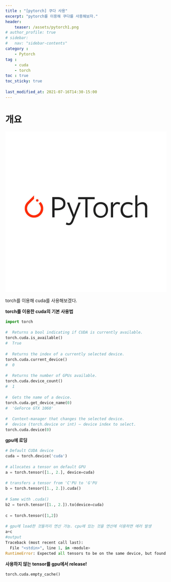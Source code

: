 ```yaml
---
title : "[pytorch] 쿠다 사용"
excerpt: "pytorch를 이용해 쿠다를 사용해보자."
header:
    teaser: /assets/pytorch1.png
# author_profile: true
# sidebar:
#   nav: "sidebar-contents"
category :
    - Pytorch  
tag : 
    - cuda 
    - torch 
toc : true 
toc_sticky: true

last_modified_at: 2021-07-16T14:30-15:00
---
```


# 개요
<img src='/assets/pytorch1.png' width = 800 height = 500 >

torch를 이용해 cuda를 사용해보겠다.


**torch를 이용한 cuda의 기본 사용법**

```py
import torch
 
#  Returns a bool indicating if CUDA is currently available.
torch.cuda.is_available()
#  True
 
#  Returns the index of a currently selected device.
torch.cuda.current_device()
#  0
 
#  Returns the number of GPUs available.
torch.cuda.device_count()
#  1
 
#  Gets the name of a device.
torch.cuda.get_device_name(0)
#  'GeForce GTX 1060'
 
#  Context-manager that changes the selected device.
#  device (torch.device or int) – device index to select. 
torch.cuda.device(0)
```

**gpu에 로딩**

```py
# Default CUDA device
cuda = torch.device('cuda')
 
# allocates a tensor on default GPU
a = torch.tensor([1., 2.], device=cuda)
 
# transfers a tensor from 'C'PU to 'G'PU
b = torch.tensor([1., 2.]).cuda()
 
# Same with .cuda()
b2 = torch.tensor([1., 2.]).to(device=cuda)

c = torch.tensor([1,2])

# gpu에 load한 것들끼리 연산 가능. cpu에 있는 것을 연산에 이용하면 에러 발생 
a+c 
#output
Traceback (most recent call last):
  File "<stdin>", line 1, in <module>
RuntimeError: Expected all tensors to be on the same device, but found at least two devices, cuda:0 and cpu!
```

**사용하지 않는 tensor를 gpu에서 release!**

```py
torch.cuda.empty_cache()
```